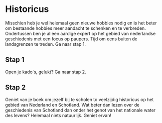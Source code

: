 # Historicus
Misschien heb je wel helemaal geen nieuwe hobbies nodig en is het beter om bestaande hobbies meer aandacht te schenken en te verbreden. Ondertussen ben je al een aardige expert op het gebied van nederlandse geschiedenis met een focus op paupers. Tijd om eens buiten de landsgrenzen te treden. Ga naar stap 1.

## Stap 1
Open je kado's, gelukt? Ga naar stap 2.

## Stap 2
Geniet van je boek om jezelf bij te scholen to veelzijdig historicus op het gebied van Nederland en Schotland. Wat beter dan lezen over de geschiedenis van Schotland dan onder het genot van het nationale water des levens? Helemaal niets natuurlijk. Geniet ervan!
